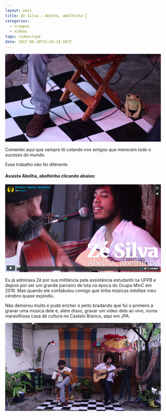 ```yaml
---
layout: post
title: Zé Silva — Abelha, abelhinha 🐝
categories:
  - trampos
  - videos
tags: videoclipe
date: 2017-08-10T15:43:14.107Z
---
```

![](/images/uploads/1_epb9204klnsp8gmebjxeqq.png)

Comentei aqui que sempre tô colando nos amigos que merecem todo o sucesso do mundo.

Esse trabalho não foi diferente.

#### Assista Abelha, abelhinha clicando abaixo:

[![](/images/uploads/chrome_lrgrkhcw4b.png)](https://vimeo.com/224962688)

Eu já admirava Zé por sua militância pela assistência estudantil na UFPB e depois por ser um grande parceiro de luta na época do Ocupa MinC em 2016. Mas quando ele confabulou comigo que tinha músicas inéditas meu cérebro quase explodiu.

Não demorou muito e pude encher o peito bradando que fui o primeiro a gravar uma música dele e, além disso, gravar um vídeo dela ao vivo, numa maravilhosa casa de cultura no Castelo Branco, aqui em JPA.

![](/images/uploads/1_1e_a_3a9ssdu_9ygwuk-fq.png)